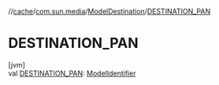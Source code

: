 //[cache](../../../index.md)/[com.sun.media](../index.md)/[ModelDestination](index.md)/[DESTINATION_PAN](-d-e-s-t-i-n-a-t-i-o-n_-p-a-n.md)

# DESTINATION_PAN

[jvm]\
val [DESTINATION_PAN](-d-e-s-t-i-n-a-t-i-o-n_-p-a-n.md): [ModelIdentifier](../-model-identifier/index.md)
